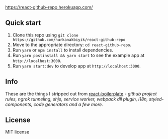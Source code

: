 https://react-github-repo.herokuapp.com/

## Quick start

1. Clone this repo using `git clone https://github.com/hurkanakbiyik/react-github-repo`
2. Move to the appropriate directory: `cd react-github-repo`.<br />
3. Run `yarn` or `npm install` to install dependencies.<br />
4. Run `yarn postinstall && yarn start` to see the example app at `http://localhost:3000`.
5. Run `yarn start:dev` to develop app at `http://localhost:3000`.

## Info

These are the things I stripped out from [react-boilerplate](https://github.com/react-boilerplate/react-boilerplate) - _github project rules, ngrok tunneling, shjs, service worker, webpack dll plugin, i18n, styled-components, code generators and a few more._


## License

MIT license
